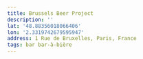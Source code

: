 ```yaml
---
title: Brussels Beer Project
description: ''
lat: '48.88356018066406'
lon: '2.3319742679595947'
address: 1 Rue de Bruxelles, Paris, France
tags: bar bar-à-bière
---
```

